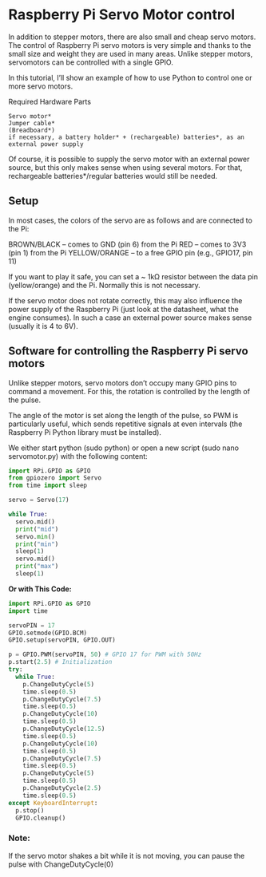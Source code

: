 # **Raspberry Pi Servo Motor control**

In addition to stepper motors, there are also small and cheap servo motors. The control of Raspberry Pi servo motors is very simple and thanks to the small size and weight they are used in many areas.
Unlike stepper motors, servomotors can be controlled with a single GPIO.

In this tutorial, I’ll show an example of how to use Python to control one or more servo motors.

Required Hardware Parts

    Servo motor*
    Jumper cable*
    (Breadboard*)
    if necessary, a battery holder* + (rechargeable) batteries*, as an external power supply

Of course, it is possible to supply the servo motor with an external power source, but this only makes sense when using several motors. For that, rechargeable batteries*/regular batteries would still be needed.

## Setup

In most cases, the colors of the servo are as follows and are connected to the Pi:

BROWN/BLACK – comes to GND (pin 6) from the Pi
RED – comes to 3V3 (pin 1) from the Pi
YELLOW/ORANGE – to a free GPIO pin (e.g., GPIO17, pin 11)

If you want to play it safe, you can set a ~ 1kΩ resistor between the data pin (yellow/orange) and the Pi. Normally this is not necessary.

If the servo motor does not rotate correctly, this may also influence the power supply of the Raspberry Pi (just look at the datasheet, what the engine consumes). In such a case an external power source makes sense (usually it is 4 to 6V).

## Software for controlling the Raspberry Pi servo motors

Unlike stepper motors, servo motors don’t occupy many GPIO pins to command a movement. For this, the rotation is controlled by the length of the pulse.

The angle of the motor is set along the length of the pulse, so PWM is particularly useful, which sends repetitive signals at even intervals (the Raspberry Pi Python library must be installed).

We either start python (sudo python) or open a new script (sudo nano servomotor.py) with the following content:


```python
import RPi.GPIO as GPIO
from gpiozero import Servo
from time import sleep

servo = Servo(17)

while True:
  servo.mid()
  print("mid")
  servo.min()
  print("min")
  sleep(1)
  servo.mid()
  print("max")
  sleep(1)
```

**Or with This Code:**

```python
import RPi.GPIO as GPIO
import time

servoPIN = 17
GPIO.setmode(GPIO.BCM)
GPIO.setup(servoPIN, GPIO.OUT)

p = GPIO.PWM(servoPIN, 50) # GPIO 17 for PWM with 50Hz
p.start(2.5) # Initialization
try:
  while True:
    p.ChangeDutyCycle(5)
    time.sleep(0.5)
    p.ChangeDutyCycle(7.5)
    time.sleep(0.5)
    p.ChangeDutyCycle(10)
    time.sleep(0.5)
    p.ChangeDutyCycle(12.5)
    time.sleep(0.5)
    p.ChangeDutyCycle(10)
    time.sleep(0.5)
    p.ChangeDutyCycle(7.5)
    time.sleep(0.5)
    p.ChangeDutyCycle(5)
    time.sleep(0.5)
    p.ChangeDutyCycle(2.5)
    time.sleep(0.5)
except KeyboardInterrupt:
  p.stop()
  GPIO.cleanup()
```


### Note:
If the servo motor shakes a bit while it is not moving, you can pause the pulse with ChangeDutyCycle(0)
